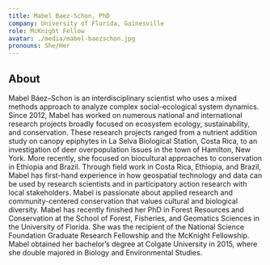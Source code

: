 ```yaml
---
title: Mabel Baez-Schon, PhD
company: University of Florida, Gainesville
role: McKnight Fellow
avatar: ./media/mabel-baezschon.jpg
pronouns: She/Her
---
```

## About

Mabel Báez–Schon is an interdisciplinary scientist who uses a mixed methods approach to analyze complex social-ecological system dynamics. Since 2012, Mabel has worked on numerous national and international research projects broadly focused on ecosystem ecology, sustainability, and conservation. These research projects ranged from a nutrient addition study on canopy epiphytes in La Selva Biological Station, Costa Rica, to an investigation of deer overpopulation issues in the town of Hamilton, New York. More recently, she focused on biocultural approaches to conservation in Ethiopia and Brazil. Through field work in Costa Rica, Ethiopia, and Brazil, Mabel has first-hand experience in how geospatial technology and data can be used by research scientists and in participatory action research with local stakeholders. Mabel is passionate about applied research and community-centered conservation that values cultural and biological diversity. Mabel has recently finished her PhD in Forest Resources and Conservation at the School of Forest, Fisheries, and Geomatics Sciences in the University of Florida. She was the recipient of the National Science Foundation Graduate Research Fellowship and the McKnight Fellowship. Mabel obtained her bachelor’s degree at Colgate University in 2015, where she double majored in Biology and Environmental Studies.